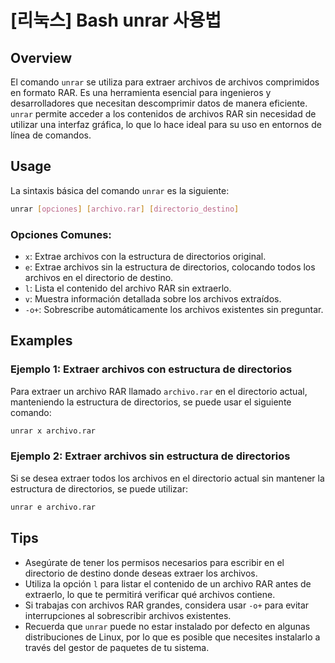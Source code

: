 # [리눅스] Bash unrar 사용법

## Overview
El comando `unrar` se utiliza para extraer archivos de archivos comprimidos en formato RAR. Es una herramienta esencial para ingenieros y desarrolladores que necesitan descomprimir datos de manera eficiente. `unrar` permite acceder a los contenidos de archivos RAR sin necesidad de utilizar una interfaz gráfica, lo que lo hace ideal para su uso en entornos de línea de comandos.

## Usage
La sintaxis básica del comando `unrar` es la siguiente:

```bash
unrar [opciones] [archivo.rar] [directorio_destino]
```

### Opciones Comunes:
- `x`: Extrae archivos con la estructura de directorios original.
- `e`: Extrae archivos sin la estructura de directorios, colocando todos los archivos en el directorio de destino.
- `l`: Lista el contenido del archivo RAR sin extraerlo.
- `v`: Muestra información detallada sobre los archivos extraídos.
- `-o+`: Sobrescribe automáticamente los archivos existentes sin preguntar.

## Examples
### Ejemplo 1: Extraer archivos con estructura de directorios
Para extraer un archivo RAR llamado `archivo.rar` en el directorio actual, manteniendo la estructura de directorios, se puede usar el siguiente comando:

```bash
unrar x archivo.rar
```

### Ejemplo 2: Extraer archivos sin estructura de directorios
Si se desea extraer todos los archivos en el directorio actual sin mantener la estructura de directorios, se puede utilizar:

```bash
unrar e archivo.rar
```

## Tips
- Asegúrate de tener los permisos necesarios para escribir en el directorio de destino donde deseas extraer los archivos.
- Utiliza la opción `l` para listar el contenido de un archivo RAR antes de extraerlo, lo que te permitirá verificar qué archivos contiene.
- Si trabajas con archivos RAR grandes, considera usar `-o+` para evitar interrupciones al sobrescribir archivos existentes.
- Recuerda que `unrar` puede no estar instalado por defecto en algunas distribuciones de Linux, por lo que es posible que necesites instalarlo a través del gestor de paquetes de tu sistema.